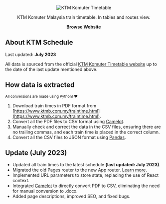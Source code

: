 <p align="center">
  <img src="https://ktm-schedule.vercel.app/opengraph-image.png" alt="KTM Komuter Timetable">
</p>

<p align="center">
  KTM Komuter Malaysia train timetable. In tables and routes view.
<p>

<p align="center">
  <a href="https://ktm-schedule.vercel.app"><strong>Browse Website</strong></a>
</p>

## About KTM Schedule

Last updated: <strong>July 2023</strong>

All data is sourced from the official [KTM Komuter Timetable website](https://www.ktmb.com.my/traintime.html) up to the date of the last update mentioned above.

## How data is extracted

<sub>All conversions are made using Python! ❤️</sub>

1. Download train times in PDF format from [https://www.ktmb.com.my/traintime.html](https://www.ktmb.com.my/traintime.html).
2. Convert all the PDF files to CSV format using [Camelot](https://camelot-py.readthedocs.io/en/master/).
3. Manually check and correct the data in the CSV files, ensuring there are no trailing commas, and each train time is placed in the correct column.
4. Convert all the CSV files to JSON format using [Pandas](https://pypi.org/project/pandas/).

## Update (July 2023)

- Updated all train times to the latest schedule **(last updated: July 2023)**.
- Migrated the old Pages router to the new App router. [Learn more](https://nextjs.org/docs/app).
- Implemented URL parameters to store state, replacing the use of React context.
- Integrated [Camelot](https://camelot-py.readthedocs.io/en/master/) to directly convert PDF to CSV, eliminating the need for manual conversion to .docx.
- Added page descriptions, improved SEO, and fixed bugs.
